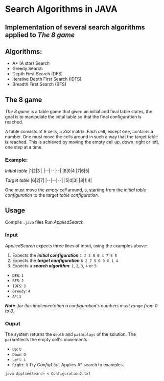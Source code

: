 # Search Algorithms in JAVA
## Implementation of several search algorithms applied to _The 8 game_
## Algorithms:
* A* (A star) Search
* Greedy Search
* Depth First Search (DFS)
* Iterative Depth First Search (IDFS)
* Breadth First Search (BFS)

## The 8 game
 _The 8 game_ is a table game that given an initial and final table states, the goal is to manipulate the inital table so that the final configuration is reached.
 
 A table consists of 9 cells, a _3x3_ matrix. Each cell, except one, contains a number. One must move the cells around in such a way that the target table is reached. This is achieved by moving the empty cell up, down, right or left, one step at a time.
### **Example**:

_Initial table_
|1|2|3 |
|--|--|--|
|8|0|4
|7|6|5|

_Target table_
|6|2|7|
|--|--|--|
|5|0|3|
|8|1|4|

One must move the _empty cell_ around, `0`, starting from the _initial table configuration_ to the _target table configuration_.

## Usage

Compile `.java` files
Run _AppliedSearch_
### Input
_AppliedSearch_ expects three lines of input, using the examples above:
1. Expects the **_initial configuration_** `1 2 3 8 0 4 7 6 5`
2. Expects the **_target configuration_** `6 2 7 5 0 3 8 1 4`
3. Expects a **_search algorithm_**: `1`, `2`, `3`, `4` or `5`
* `DFS`: `1`
* `BFS`: `2`
* `IDFS`: `3`
* `Greedy`: `4`
* `A*`: `5`

**_Note_**_: for this implementation a configuration's numbers must range from 0 to 8._

### Ouput
The system returns the `depth` and `path`/`plays` of the solution. The `path`reflects the empty cell's movements.
* `Up`: `U`
* `Down`: `D`
* `Left`: `L`
* `Right`: `R`
Try _Config1.txt_. Applies A* search to examples.
```
java AppliedSearch < Configuration2.txt
```
